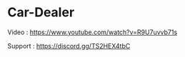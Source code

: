 # Car-Dealer

Video : https://www.youtube.com/watch?v=R9U7uvvb71s

Support : https://discord.gg/TS2HEX4tbC
